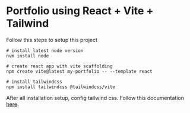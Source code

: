 # Portfolio using React + Vite + Tailwind

Follow this steps to setup this project

```
# install latest node version
nvm install node

# create react app with vite scaffolding
npm create vite@latest my-portfolio -- --template react

# install tailwindcss 
npm install tailwindcss @tailwindcss/vite
```

After all installation setup, config tailwind css. Follow this documentation [here](https://tailwindcss.com/docs/installation/using-vite).